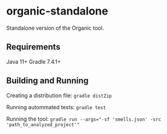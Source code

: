 # organic-standalone
Standalone version of the Organic tool.

## Requirements
Java 11+
Gradle 7.4.1+

## Building and Running

Creating a distribution file:
`gradle distZip`

Running autommated tests:
`gradle test`

Running the tool:
`gradle run --args="-sf 'smells.json' -src 'path_to_analyzed_project'"` 
